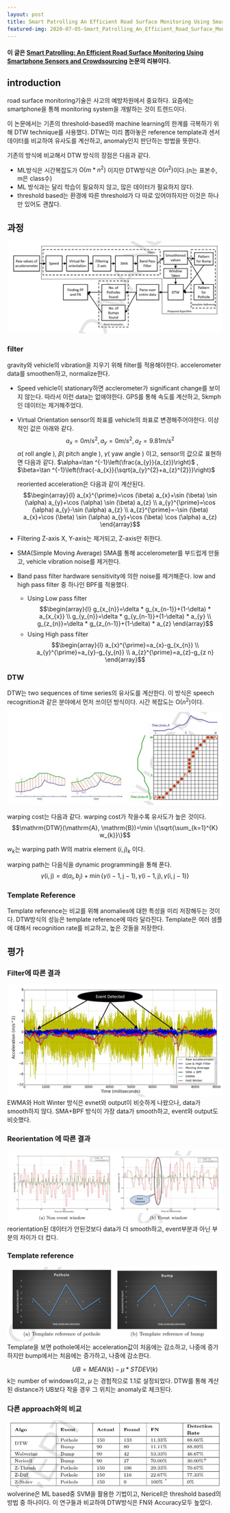 ```yaml
---
layout: post
title: Smart Patrolling An Efficient Road Surface Monitoring Using Smartphone Sensor and Crowdsourcing Sensors Review
featured-img: 2020-07-05-Smart_Patrolling_An_Efficient_Road_Surface_Monitoring_Using_Smartphone_Sensor_and_Crowdsourcing/figure7
---
```


#### 이 글은 [Smart Patrolling: An Efficient Road Surface Monitoring Using Smartphone Sensors and Crowdsourcing](https://www.sciencedirect.com/science/article/abs/pii/S1574119216301262) 논문의 리뷰이다.

## introduction
road surface monitoring기술은 사고의 예방차원에서 중요하다. 요즘에는  smartphone을 통해 monitoring system을 개발하는 것이 트렌드이다. 

이 논문에서는 기존의 threshold-based와 machine learning의 한계를 극복하기 위해 DTW technique를 사용했다. DTW는 미리 뽑아놓은 reference template과 센서 데이터를 비교하여 유사도를 계산하고, anomaly인지 판단하는 방법을 뜻한다.

기존의 방식에 비교해서 DTW 방식의 장점은 다음과 같다.
- ML방식은 시간복잡도가 $\mathrm{O}\left(m*n^{2}\right)$ 이지만 DTW방식은 $\mathrm{O}\left(n^{2}\right)$이다.(n는 표본수, m은 class수)
- ML 방식과는 달리 학습이 필요하지 않고, 많은 데이터가 필요하지 않다.
- threshold based는 환경에 따른 threshold가 다 따로 있어야하지만 이것은 하나만 있어도 괜찮다.

## 과정
![process](https://github.com/SUNGBEOMCHOI/SungBeomChoi.github.io/blob/master/assets/img/posts/2020-07-05-Smart_Patrolling_An_Efficient_Road_Surface_Monitoring_Using_Smartphone_Sensor_and_Crowdsourcing/figure3.jpg?raw=true)

### filter
gravity와 vehicle의 vibration을 지우기 위해 filter를 적용해야한다. accelerometer data를 smoothen하고, normalize한다.

- Speed
vehicle이 stationary하면 acclerometer가 significant change를 보이지 않는다. 따라서 이런 data는 없애야한다. GPS를 통해 속도를 계산하고, 5kmph인 데이터는 제거해주었다.
- Virtual Orientation
sensor의 좌표를 vehicle의 좌표로 변경해주어야한다. 이상적인 값은 아래와 같다.
$$a_{x}=0 m / s^{2}, a_{y}=0 m / s^{2}, a_{z}=9.81 \mathrm{m} / \mathrm{s}^{2}$$
$\alpha(\text { roll angle })$, $\beta(\text { pitch angle })$, $\gamma(\text { yaw angle })$ 이고, sensor의 값으로 표현하면 다음과 같다. 
$\alpha=\tan ^{-1}\left(\frac{a_{y}}{a_{z}}\right)$  , $\beta=\tan ^{-1}\left(\frac{-a_{x}}{\sqrt{a_{y}^{2}+a_{z}^{2}}}\right)$

   reoriented acceleration은 다음과 같이 계산된다.
$$\begin{array}{l}
a_{x}^{\prime}=\cos (\beta) a_{x}+\sin (\beta) \sin (\alpha) a_{y}+\cos (\alpha) \sin (\beta) a_{z} \\
a_{y}^{\prime}=\cos (\alpha) a_{y}-\sin (\alpha) a_{z} \\
a_{z}^{\prime}=-\sin (\beta) a_{x}+\cos (\beta) \sin (\alpha) a_{y}+\cos (\beta) \cos (\alpha) a_{z}
\end{array}$$

- Filtering Z-axis
X, Y-axis는 제거되고, Z-axis만 취한다.

- SMA(Simple Moving Average)
SMA를 통해 accelerometer를 부드럽게 만들고, vehicle vibration noise를 제거한다.
- Band pass filter
hardware sensitivity에 의한 noise를 제거해준다. low and high pass filter 중 하나인 BPF를 적용했다. 
   - Using Low pass filter
$$\begin{array}{l}
g_{x_{n}}=\delta * g_{x_{n-1}}+(1-\delta) * a_{x_{x}} \\
g_{y_{n}}=\delta * g_{y_{n-1}}+(1-\delta) * a_{y} \\
g_{z_{n}}=\delta * g_{z_{n-1}}+(1-\delta) * a_{z}
\end{array}$$
   - Using High pass filter
$$\begin{array}{l}
a_{x}^{\prime}=a_{x}-g_{x_{n}} \\
a_{y}^{\prime}=a_{y}-g_{y_{n}} \\
a_{z}^{\prime}=a_{z}-g_{z n}
\end{array}$$

### DTW
DTW는 two sequences of time series의 유사도를 계산한다. 이 방식은 speech recognition과 같은 분야에서 먼저 쓰이던 방식이다. 시간 복잡도는 $\mathrm{O}\left(n^{2}\right)$이다.

![DTW](https://github.com/SUNGBEOMCHOI/SungBeomChoi.github.io/blob/master/assets/img/posts/2020-07-05-Smart_Patrolling_An_Efficient_Road_Surface_Monitoring_Using_Smartphone_Sensor_and_Crowdsourcing/figure9.jpg?raw=true)

warping cost는 다음과 같다. warping cost가 작을수록 유사도가 높은 것이다.
$$\mathrm{DTW}(\mathrm{A}, \mathrm{B})=\min \{\sqrt{\sum_{k=1}^{K} w_{k}}\}$$

$w_{k}$는 warping path W의 matrix element $(i, j)_{k}$ 이다.

warping path는 다음식을 dynamic programming을 통해 푼다. 
$$\gamma(\mathrm{i}, \mathrm{j})=\mathrm{d}\left(a_{i}, b_{j}\right)+\min \{\gamma(\mathrm{i}-1, \mathrm{j}-1), \gamma(\mathrm{i}-1, \mathrm{j}), \gamma(\mathrm{i}, \mathrm{j}-1)\}$$

### Template Reference
Template reference는 비교를 위해 anomalies에 대한 특성을 미리 저장해두는 것이다. DTW방식의 성능은 template reference에 따라 달라진다. Template은 여러 샘플에 대해서 recognition rate를 비교하고, 높은 것들을 저장한다.

## 평가
### Filter에 따른 결과
![filter](https://github.com/SUNGBEOMCHOI/SungBeomChoi.github.io/blob/master/assets/img/posts/2020-07-05-Smart_Patrolling_An_Efficient_Road_Surface_Monitoring_Using_Smartphone_Sensor_and_Crowdsourcing/figure5.jpg?raw=true)
EWMA와 Holt Winter 방식은 evnet와 output이 비슷하게 나왔으나, data가 smooth하지 않다. SMA+BPF 방식이 가장 data가 smooth하고, event와 output도 비슷했다.

### Reorientation 에 따른 결과
![reorient](https://github.com/SUNGBEOMCHOI/SungBeomChoi.github.io/blob/master/assets/img/posts/2020-07-05-Smart_Patrolling_An_Efficient_Road_Surface_Monitoring_Using_Smartphone_Sensor_and_Crowdsourcing/figure6.jpg?raw=true)
reorientation된 데이터가 안된것보다 data가 더 smooth하고, event부분과 아닌 부분의 차이가 더 컸다.

### Template reference
![template](https://github.com/SUNGBEOMCHOI/SungBeomChoi.github.io/blob/master/assets/img/posts/2020-07-05-Smart_Patrolling_An_Efficient_Road_Surface_Monitoring_Using_Smartphone_Sensor_and_Crowdsourcing/figure7.jpg?raw=true)
Template을 보면 pothole에서는 acceleration값이 처음에는 감소하고, 나중에 증가하지만 bump에서는 처음에는 증가하고, 나중에 감소한다.

$$U B=M E A N(k)-\mu * S T D E V(k)$$ 
k는 number of windows이고,  $\mu$ 는 경험적으로 1.1로 설정되었다. DTW를 통해 계산된 distance가 UB보다 작을 경우 그 위치는 anomaly로 체크된다.

### 다른 approach와의 비교
![other approach](https://github.com/SUNGBEOMCHOI/SungBeomChoi.github.io/blob/master/assets/img/posts/2020-07-05-Smart_Patrolling_An_Efficient_Road_Surface_Monitoring_Using_Smartphone_Sensor_and_Crowdsourcing/figure8.jpg?raw=true)
wolverine은 ML based중 SVM을 활용한 기법이고, Nericell은 threshold based의 방법 중 하나이다. 이 연구들과 비교하여 DTW방식은 FN와 Accuracy모두 높았다.
